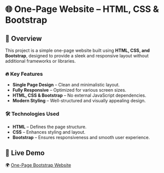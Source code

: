 # 🌐 One-Page Website – HTML, CSS & Bootstrap  

## 🌟 Overview  
This project is a simple one-page website built using **HTML, CSS, and Bootstrap**, designed to provide a sleek and responsive layout without additional frameworks or libraries.  

### 🔥 Key Features  
- **Single Page Design** – Clean and minimalistic layout.  
- **Fully Responsive** – Optimized for various screen sizes.  
- **HTML, CSS & Bootstrap** – No external JavaScript dependencies.  
- **Modern Styling** – Well-structured and visually appealing design.  

### 🛠️ Technologies Used  
- **HTML** – Defines the page structure.  
- **CSS** – Enhances styling and layout.  
- **Bootstrap** – Ensures responsiveness and smooth user experience.  

## 🔗 Live Demo  
🌍 [One-Page Bootstrap Website](https://ayman7810.github.io/bootstrap-1)  
